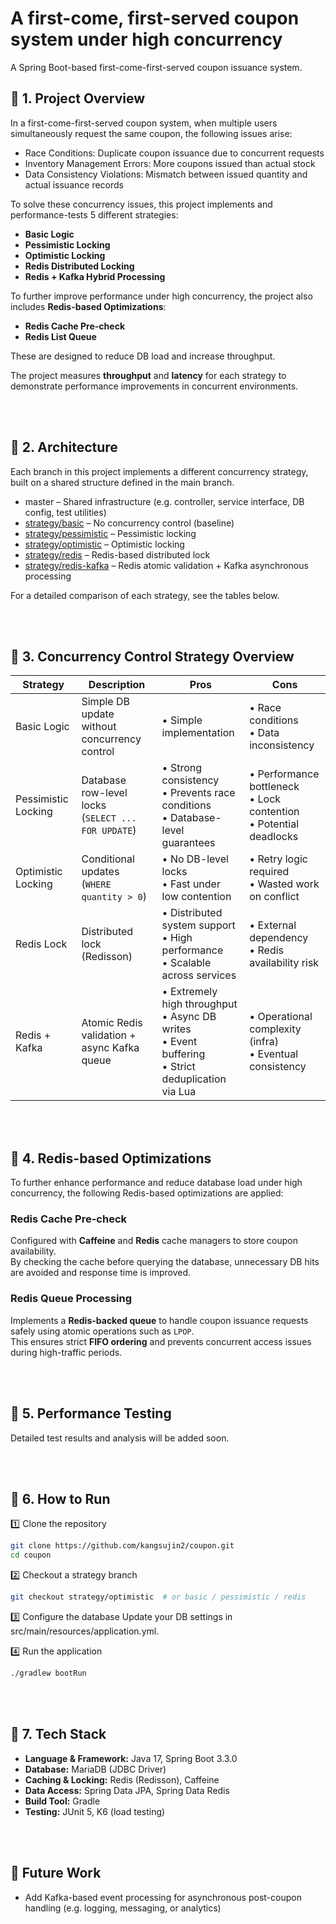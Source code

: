 # A first-come, first-served coupon system under high concurrency
A Spring Boot-based first-come-first-served coupon issuance system.


## 🔹 1. Project Overview

In a first-come-first-served coupon system, when multiple users simultaneously request the same coupon, the following issues arise:
- Race Conditions: Duplicate coupon issuance due to concurrent requests
- Inventory Management Errors: More coupons issued than actual stock
- Data Consistency Violations: Mismatch between issued quantity and actual issuance records

To solve these concurrency issues, this project implements and performance-tests 5 different strategies:
- **Basic Logic**
- **Pessimistic Locking**
- **Optimistic Locking**
- **Redis Distributed Locking**
- **Redis + Kafka Hybrid Processing**

To further improve performance under high concurrency, the project also includes **Redis-based Optimizations**:
- **Redis Cache Pre-check** 
- **Redis List Queue** 

These are designed to reduce DB load and increase throughput.

The project measures **throughput** and **latency** for each strategy to demonstrate performance improvements in concurrent environments.

<br><br>
## 🔹 2. Architecture

Each branch in this project implements a different concurrency strategy, built on a shared structure defined in the main branch.

- master – Shared infrastructure (e.g. controller, service interface, DB config, test utilities)
- [strategy/basic](https://github.com/kangsujin2/coupon/tree/strategy/basic) – No concurrency control (baseline)
- [strategy/pessimistic](https://github.com/kangsujin2/coupon/tree/strategy/pessimistic) – Pessimistic locking
- [strategy/optimistic](https://github.com/kangsujin2/coupon/tree/strategy/optimistic) – Optimistic locking
- [strategy/redis](https://github.com/kangsujin2/coupon/tree/strategy/redis) – Redis-based distributed lock
- [strategy/redis-kafka](https://github.com/kangsujin2/coupon/tree/strategy/redis-kafka) – Redis atomic validation + Kafka asynchronous processing


For a detailed comparison of each strategy, see the tables below.

<br><br>
## 🔹 3. Concurrency Control Strategy Overview

| Strategy | Description | Pros | Cons | 
|----------|-------------|------|------|
| Basic Logic | Simple DB update<br>without concurrency control | • Simple implementation | • Race conditions<br>• Data inconsistency | 
| Pessimistic Locking | Database row-level locks<br> (`SELECT ... FOR UPDATE`) | • Strong consistency<br>• Prevents race conditions<br>• Database-level guarantees | • Performance bottleneck<br>• Lock contention<br>• Potential deadlocks | 
| Optimistic Locking | Conditional updates<br> (`WHERE quantity > 0`) | • No DB-level locks<br>• Fast under low contention | • Retry logic required<br>• Wasted work on conflict | 
| Redis Lock | Distributed lock<br>(Redisson) | • Distributed system support<br>• High performance<br>• Scalable across services | • External dependency<br>• Redis availability risk | 
| Redis + Kafka | Atomic Redis validation + async Kafka queue | • Extremely high throughput<br>• Async DB writes<br>• Event buffering<br>• Strict deduplication via Lua|• Operational complexity (infra)<br>• Eventual consistency|

<br><br>
## 🔹 4. Redis-based Optimizations
To further enhance performance and reduce database load under high concurrency, the following Redis-based optimizations are applied:


### Redis Cache Pre-check
Configured with **Caffeine** and **Redis** cache managers to store coupon availability.  
By checking the cache before querying the database, unnecessary DB hits are avoided and response time is improved.


### Redis Queue Processing
Implements a **Redis-backed queue** to handle coupon issuance requests safely using atomic operations such as `LPOP`.  
This ensures strict **FIFO ordering** and prevents concurrent access issues during high-traffic periods.

<br><br>
## 🔹 5. Performance Testing
Detailed test results and analysis will be added soon.

<br><br>
## 🔹 6. How to Run
1️⃣ Clone the repository
```bash
git clone https://github.com/kangsujin2/coupon.git
cd coupon
```

2️⃣ Checkout a strategy branch
```bash
git checkout strategy/optimistic  # or basic / pessimistic / redis
```

3️⃣ Configure the database
Update your DB settings in src/main/resources/application.yml.

4️⃣ Run the application
```bash
./gradlew bootRun
```

<br><br>
## 🔹 7. Tech Stack

- **Language & Framework:** Java 17, Spring Boot 3.3.0  
- **Database:** MariaDB (JDBC Driver)  
- **Caching & Locking:** Redis (Redisson), Caffeine  
- **Data Access:** Spring Data JPA, Spring Data Redis  
- **Build Tool:** Gradle  
- **Testing:** JUnit 5, K6 (load testing)


<br><br>
## 📌 Future Work

- Add Kafka-based event processing for asynchronous post-coupon handling (e.g. logging, messaging, or analytics)


